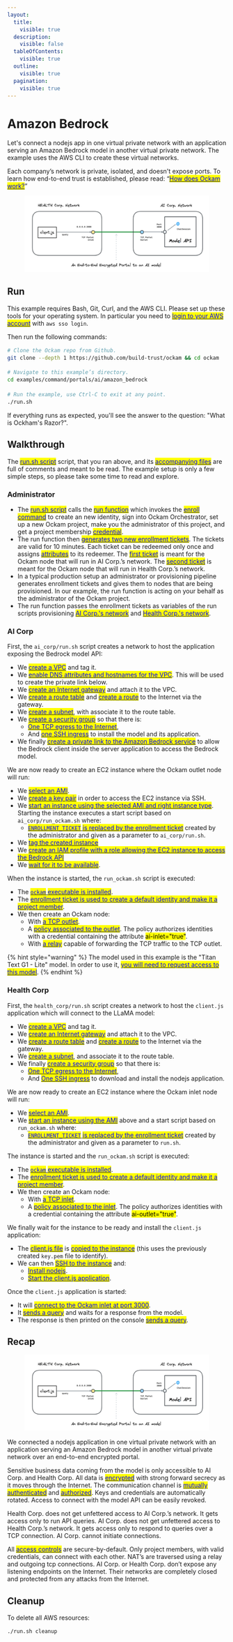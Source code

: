 ```yaml
---
layout:
  title:
    visible: true
  description:
    visible: false
  tableOfContents:
    visible: true
  outline:
    visible: true
  pagination:
    visible: true
---
```


# Amazon Bedrock

Let's connect a nodejs app in one virtual private network with an application serving an Amazon Bedrock model in another virtual private network. The example uses the AWS CLI to create these virtual networks.

Each company’s network is private, isolated, and doesn't expose ports. To learn how end-to-end trust is established, please read: “[<mark style="color:blue;">How does Ockam work?</mark>](../../how-does-ockam-work.md)”

<figure><img src="../../.gitbook/assets/portals-ai.png" alt=""><figcaption></figcaption></figure>

## Run

This example requires Bash, Git, Curl, and the AWS CLI. Please set up these tools for your operating system. In particular you need to [<mark style="color:blue;">login to your AWS account</mark>](https://docs.aws.amazon.com/cli/latest/userguide/sso-configure-profile-token.html) with `aws sso login`.

Then run the following commands:

```bash
# Clone the Ockam repo from Github.
git clone --depth 1 https://github.com/build-trust/ockam && cd ockam

# Navigate to this example’s directory.
cd examples/command/portals/ai/amazon_bedrock

# Run the example, use Ctrl-C to exit at any point.
./run.sh
```

If everything runs as expected, you'll see the answer to the question: "What is Ockham's Razor?".

## Walkthrough

The [<mark style="color:blue;">run.sh script</mark>](https://github.com/build-trust/ockam/blob/develop/examples/command/portals/ai/amazon\_bedrock/run.sh) script, that you ran above, and its [<mark style="color:blue;">accompanying files</mark>](https://github.com/build-trust/ockam/tree/develop/examples/command/portals/ai/amazon\_bedrock) are full of comments and meant to be read. The example setup is only a few simple steps, so please take some time to read and explore.

### Administrator

* The [<mark style="color:blue;">run.sh script</mark>](https://github.com/build-trust/ockam/blob/develop/examples/command/portals/ai/amazon\_bedrock/run.sh) calls the [<mark style="color:blue;">run function</mark>](https://github.com/build-trust/ockam/blob/develop/examples/command/portals/ai/amazon\_bedrock/run.sh#L14) which invokes the [<mark style="color:blue;">enroll command</mark>](https://github.com/build-trust/ockam/blob/develop/examples/command/portals/ai/amazon\_bedrock/run.sh#L27) to create an new identity, sign into Ockam Orchestrator, set up a new Ockam project, make you the administrator of this project, and get a project membership [<mark style="color:blue;">credential</mark>](../../reference/protocols/identities.md#credentials).
* The run function then [<mark style="color:blue;">generates two new enrollment tickets</mark>](https://github.com/build-trust/ockam/blob/develop/examples/command/portals/ai/amazon\_bedrock/run.sh#L36-L45). The tickets are valid for 10 minutes. Each ticket can be redeemed only once and assigns [<mark style="color:blue;">attributes</mark>](../../reference/protocols/identities.md#credentials) to its redeemer. The [<mark style="color:blue;">first ticket</mark>](https://github.com/build-trust/ockam/blob/develop/examples/command/portals/ai/amazon\_bedrock/run.sh#L36-L37) is meant for the Ockam node that will run in AI Corp.’s network. The [<mark style="color:blue;">second ticket</mark>](https://github.com/build-trust/ockam/blob/develop/examples/command/portals/ai/amazon\_bedrock/run.sh#L44-L45) is meant for the Ockam node that will run in Health Corp.’s network.
* In a typical production setup an administrator or provisioning pipeline generates enrollment tickets and gives them to nodes that are being provisioned. In our example, the run function is acting on your behalf as the administrator of the Ockam project.
* The run function passes the enrollment tickets as variables of the run scripts provisioning [<mark style="color:blue;">AI Corp.'s network</mark>](https://github.com/build-trust/ockam/blob/develop/examples/command/portals/ai/amazon\_bedrock/run.sh#L50C35-L50C52) and [<mark style="color:blue;">Health Corp.'s network</mark>](https://github.com/build-trust/ockam/blob/develop/examples/command/portals/ai/amazon\_bedrock/run.sh#L55C39-L55C60).

### AI Corp

First, the `ai_corp/run.sh` script creates a network to host the application exposing the Bedrock model API:

* We [<mark style="color:blue;">create a VPC</mark>](https://github.com/build-trust/ockam/blob/develop/examples/command/portals/ai/amazon\_bedrock/ai\_corp/run.sh#L11-L12) and tag it.
* We [<mark style="color:blue;">enable DNS attributes and hostnames for the VPC</mark>](https://github.com/build-trust/ockam/blob/develop/examples/command/portals/ai/amazon\_bedrock/ai\_corp/run.sh#L13-L14). This will be used to create the private link below.
* We [<mark style="color:blue;">create an Internet gateway</mark>](https://github.com/build-trust/ockam/blob/develop/examples/command/portals/ai/amazon\_bedrock/ai\_corp/run.sh#L17-L18) and attach it to the VPC.
* We [<mark style="color:blue;">create a route table</mark>](https://github.com/build-trust/ockam/blob/develop/examples/command/portals/ai/amazon\_bedrock/ai\_corp/run.sh#L21) and [<mark style="color:blue;">create a route</mark>](https://github.com/build-trust/ockam/blob/develop/examples/command/portals/ai/amazon\_bedrock/ai\_corp/run.sh#L22) to the Internet via the gateway.
* We [<mark style="color:blue;">create a subnet</mark>](https://github.com/build-trust/ockam/blob/develop/examples/command/portals/ai/amazon\_bedrock/ai\_corp/run.sh#L25-L29), with associate it to the route table.
* We [<mark style="color:blue;">create a security group</mark>](https://github.com/build-trust/ockam/blob/develop/examples/command/portals/ai/amazon\_bedrock/ai\_corp/run.sh#L34-L37) so that there is:
  * [<mark style="color:blue;">One TCP egress to the Internet</mark>](https://github.com/build-trust/ockam/blob/develop/examples/command/portals/ai/amazon\_bedrock/ai\_corp/run.sh#L36),
  * And [<mark style="color:blue;">one SSH ingress</mark>](https://github.com/build-trust/ockam/blob/develop/examples/command/portals/ai/amazon\_bedrock/ai\_corp/run.sh#L37) to install the model and its application.
* We finally [<mark style="color:blue;">create a private link to the Amazon Bedrock service</mark>](https://github.com/build-trust/ockam/blob/develop/examples/command/portals/ai/amazon\_bedrock/ai\_corp/run.sh#L39-L42) to allow the Bedrock client inside the server application to access the Bedrock model.

We are now ready to create an EC2 instance where the Ockam outlet node will run:

* We [<mark style="color:blue;">select an AMI</mark>](https://github.com/build-trust/ockam/blob/develop/examples/command/portals/ai/amazon\_bedrock/ai\_corp/run.sh#L48-L50).
* We [<mark style="color:blue;">create a key pair</mark>](https://github.com/build-trust/ockam/blob/develop/examples/command/portals/ai/amazon\_bedrock/ai\_corp/run.sh#L52-L54) in order to access the EC2 instance via SSH.
* We [<mark style="color:blue;">start an instance using the selected AMI and right instance type</mark>](https://github.com/build-trust/ockam/blob/develop/examples/command/portals/ai/amazon\_bedrock/ai\_corp/run.sh#L55-L59). Starting the instance executes a start script based on `ai_corp/run_ockam.sh` where:
  * [<mark style="color:blue;">`ENROLLMENT_TICKET`</mark> <mark style="color:blue;"></mark><mark style="color:blue;">is replaced by the enrollment ticket</mark>](https://github.com/build-trust/ockam/blob/develop/examples/command/portals/ai/amazon\_bedrock/ai\_corp/run.sh#L55) created by the administrator and given as a parameter to `ai_corp/run.sh`.
* We [<mark style="color:blue;">tag the created instance</mark>](https://github.com/build-trust/ockam/blob/develop/examples/command/portals/ai/amazon\_bedrock/ai\_corp/run.sh#L59)
* We [<mark style="color:blue;">create an IAM profile with a role allowing the EC2 instance to access the Bedrock API</mark>](https://github.com/build-trust/ockam/blob/develop/examples/command/portals/ai/amazon\_bedrock/ai\_corp/run.sh#L61-L70)
* We [<mark style="color:blue;">wait for it to be available</mark>](https://github.com/build-trust/ockam/blob/develop/examples/command/portals/ai/amazon\_bedrock/ai\_corp/run.sh#L72).

When the instance is started, the `run_ockam.sh` script is executed:

* The [<mark style="color:blue;">`ockam`</mark> <mark style="color:blue;"></mark><mark style="color:blue;">executable is installed</mark>](https://github.com/build-trust/ockam/blob/develop/examples/command/portals/ai/amazon\_bedrock/ai\_corp/run\_ockam.sh#L10-L11).
* The [<mark style="color:blue;">enrollment ticket is used to create a default identity and make it a project member</mark>](https://github.com/build-trust/ockam/blob/develop/examples/command/portals/ai/amazon\_bedrock/ai\_corp/run\_ockam.sh#L26).
* We then create an Ockam node:
  * With [<mark style="color:blue;">a TCP outlet</mark>](https://github.com/build-trust/ockam/blob/develop/examples/command/portals/ai/amazon\_bedrock/ai\_corp/run\_ockam.sh#L38).
  * A [<mark style="color:blue;">policy associated to the outlet</mark>](https://github.com/build-trust/ockam/blob/develop/examples/command/portals/ai/amazon\_bedrock/ai\_corp/run\_ockam.sh#L39). The policy authorizes identities with a credential containing the attribute <mark style="background-color:yellow;">ai-inlet="true"</mark>.
  * With [<mark style="color:blue;">a relay</mark>](https://github.com/build-trust/ockam/blob/develop/examples/command/portals/ai/amazon\_bedrock/ai\_corp/run\_ockam.sh#L40) capable of forwarding the TCP traffic to the TCP outlet.

{% hint style="warning" %}
The model used in this example is the "Titan Text G1 - Lite" model. In order to use it, [<mark style="color:blue;">you will need to request access to this model</mark>](https://docs.aws.amazon.com/bedrock/latest/userguide/model-access.html).
{% endhint %}

### Health Corp

First, the `health_corp/run.sh` script creates a network to host the `client.js` application which will connect to the LLaMA model:

* We [<mark style="color:blue;">create a VPC</mark>](https://github.com/build-trust/ockam/blob/develop/examples/command/portals/ai/amazon\_bedrock/health\_corp/run.sh#L11-L12) and tag it.
* We [<mark style="color:blue;">create an Internet gateway</mark>](https://github.com/build-trust/ockam/blob/develop/examples/command/portals/ai/amazon\_bedrock/health\_corp/run.sh#L15-L16) and attach it to the VPC.
* We [<mark style="color:blue;">create a route table</mark>](https://github.com/build-trust/ockam/blob/develop/examples/command/portals/ai/amazon\_bedrock/health\_corp/run.sh#L19) and [<mark style="color:blue;">create a route</mark>](https://github.com/build-trust/ockam/blob/develop/examples/command/portals/ai/amazon\_bedrock/health\_corp/run.sh#L20) to the Internet via the gateway.
* We [<mark style="color:blue;">create a subnet</mark>](https://github.com/build-trust/ockam/blob/develop/examples/command/portals/ai/amazon\_bedrock/health\_corp/run.sh#L23-L27), and associate it to the route table.
* We finally [<mark style="color:blue;">create a security group</mark>](https://github.com/build-trust/ockam/blob/develop/examples/command/portals/ai/amazon\_bedrock/health\_corp/run.sh#L32-L35) so that there is:
  * [<mark style="color:blue;">One TCP egress to the Internet</mark>](https://github.com/build-trust/ockam/blob/develop/examples/command/portals/ai/amazon\_bedrock/health\_corp/run.sh#L34),
  * And [<mark style="color:blue;">One SSH ingress</mark>](https://github.com/build-trust/ockam/blob/develop/examples/command/portals/ai/amazon\_bedrock/health\_corp/run.sh#L35) to download and install the nodejs application.

We are now ready to create an EC2 instance where the Ockam inlet node will run:

* We [<mark style="color:blue;">select an AMI</mark>](https://github.com/build-trust/ockam/blob/develop/examples/command/portals/ai/amazon\_bedrock/health\_corp/run.sh#L40).
* We [<mark style="color:blue;">start an instance using the AMI</mark>](https://github.com/build-trust/ockam/blob/develop/examples/command/portals/ai/amazon\_bedrock/health\_corp/run.sh#L47-L54) above and a start script based on `run_ockam.sh` where:
  * [<mark style="color:blue;">`ENROLLMENT_TICKET`</mark> <mark style="color:blue;"></mark><mark style="color:blue;">is replaced by the enrollment ticket</mark>](https://github.com/build-trust/ockam/blob/develop/examples/command/portals/ai/amazon\_bedrock/health\_corp/run.sh#L47) created by the administrator and given as a parameter to `run.sh`.

The instance is started and the `run_ockam.sh` script is executed:

* The [<mark style="color:blue;">`ockam`</mark> <mark style="color:blue;"></mark><mark style="color:blue;">executable is installed</mark>](https://github.com/build-trust/ockam/blob/develop/examples/command/portals/ai/amazon\_bedrock/health\_corp/run\_ockam.sh#L10-L11).
* The [<mark style="color:blue;">enrollment ticket is used to create a default identity and make it a project member</mark>](https://github.com/build-trust/ockam/blob/develop/examples/command/portals/ai/amazon\_bedrock/health\_corp/run\_ockam.sh#L26).
* We then create an Ockam node:
  * With [<mark style="color:blue;">a TCP inlet</mark>](https://github.com/build-trust/ockam/blob/develop/examples/command/portals/ai/amazon\_bedrock/health\_corp/run\_ockam.sh#L36).
  * A [<mark style="color:blue;">policy associated to the inlet</mark>](https://github.com/build-trust/ockam/blob/develop/examples/command/portals/ai/amazon\_bedrock/health\_corp/run\_ockam.sh#L39). The policy authorizes identities with a credential containing the attribute <mark style="background-color:yellow;">ai-outlet="true"</mark>.

We finally wait for the instance to be ready and install the `client.js` application:

* The [<mark style="color:blue;">client.js file</mark>](https://github.com/build-trust/ockam/blob/develop/examples/command/portals/ai/amazon\_bedrock/health\_corp/client.js) is [<mark style="color:blue;">copied to the instance</mark>](https://github.com/build-trust/ockam/blob/develop/examples/command/portals/ai/amazon\_bedrock/health\_corp/run.sh#L56) (this uses the previously created `key.pem` file to identify).
* We can then [<mark style="color:blue;">SSH to the instance</mark>](https://github.com/build-trust/ockam/blob/develop/examples/command/portals/ai/amazon\_bedrock/health\_corp/run.sh#L57) and:
  * [<mark style="color:blue;">Install nodejs</mark>](https://github.com/build-trust/ockam/blob/develop/examples/command/portals/ai/amazon\_bedrock/health\_corp/run.sh#L59).
  * [<mark style="color:blue;">Start the client.js application</mark>](https://github.com/build-trust/ockam/blob/develop/examples/command/portals/ai/amazon\_bedrock/health\_corp/run.sh#L60).

Once the `client.js` application is started:

* It will [<mark style="color:blue;">connect to the Ockam inlet at port 3000</mark>](https://github.com/build-trust/ockam/blob/develop/examples/command/portals/ai/amazon\_bedrock/health\_corp/client.js#L3).
* It [<mark style="color:blue;">sends a query</mark>](https://github.com/build-trust/ockam/blob/develop/examples/command/portals/ai/amazon\_bedrock/health\_corp/client.js#L11) and waits for a response from the model.
* The response is then printed on the console [<mark style="color:blue;">sends a query</mark>](https://github.com/build-trust/ockam/blob/develop/examples/command/portals/ai/amazon\_bedrock/health\_corp/client.js#L23).

## Recap

<figure><img src="../../.gitbook/assets/portals-ai.png" alt=""><figcaption></figcaption></figure>

We connected a nodejs application in one virtual private network with an application serving an Amazon Bedrock model in another virtual private network over an end-to-end encrypted portal.

Sensitive business data coming from the model is only accessible to AI Corp. and Health Corp. All data is [<mark style="color:blue;">encrypted</mark>](../../reference/protocols/secure-channels.md) with strong forward secrecy as it moves through the Internet. The communication channel is [<mark style="color:blue;">mutually authenticated</mark>](../../reference/protocols/secure-channels.md) and [<mark style="color:blue;">authorized</mark>](../../reference/protocols/access-controls.md). Keys and credentials are automatically rotated. Access to connect with the model API can be easily revoked.

Health Corp. does not get unfettered access to AI Corp.’s network. It gets access only to run API queries. AI Corp. does not get unfettered access to Health Corp.’s network. It gets access only to respond to queries over a TCP connection. AI Corp. cannot initiate connections.

All [<mark style="color:blue;">access controls</mark>](../../reference/protocols/access-controls.md) are secure-by-default. Only project members, with valid credentials, can connect with each other. NAT’s are traversed using a relay and outgoing tcp connections. AI Corp. or Health Corp. don’t expose any listening endpoints on the Internet. Their networks are completely closed and protected from any attacks from the Internet.

## Cleanup

To delete all AWS resources:

```sh
./run.sh cleanup
```
